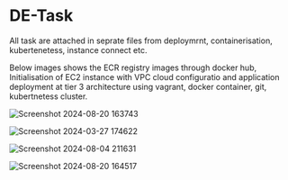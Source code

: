 # DE-Task

All task are attached in seprate files from deploymrnt, containerisation, kubertenetess, instance connect etc.

Below images shows the ECR registry images through docker hub, Initialisation of EC2 instance with VPC cloud configuratio and application deployment at tier 3 architecture using vagrant, docker container, git, kubertnetess cluster.


![Screenshot 2024-08-20 163743](https://github.com/user-attachments/assets/dcf66e40-bef5-48ab-945c-62d57716b05e)


![Screenshot 2024-03-27 174622](https://github.com/user-attachments/assets/557749bb-f7f0-44e9-a0f5-c3d3c5387309)


![Screenshot 2024-08-04 211631](https://github.com/user-attachments/assets/122d41de-9d30-401b-9d43-543dc3a3d4b2)


![Screenshot 2024-08-20 164517](https://github.com/user-attachments/assets/71415e4f-3a15-4756-a675-8bd615cf4888)
